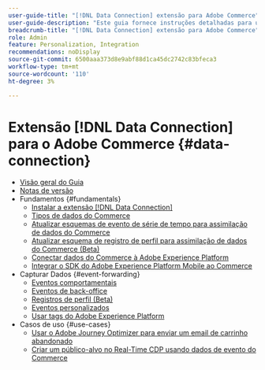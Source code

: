 ```yaml
---
user-guide-title: "[!DNL Data Connection] extensão para Adobe Commerce"
user-guide-description: "Este guia fornece instruções detalhadas para usar a extensão  [!DNL Data Connection] para o Adobe Commerce."
breadcrumb-title: "[!DNL Data Connection] extensão para Adobe Commerce"
role: Admin
feature: Personalization, Integration
recommendations: noDisplay
source-git-commit: 6500aaa373d8e9abf88d1ca45dc2742c83bfeca3
workflow-type: tm+mt
source-wordcount: '110'
ht-degree: 3%

---
```


# Extensão [!DNL Data Connection] para o Adobe Commerce {#data-connection}

- [Visão geral do Guia](overview.md)
- [Notas de versão](release-notes.md)
- Fundamentos {#fundamentals}
   - [Instalar a extensão  [!DNL Data Connection] ](install.md)
   - [Tipos de dados do Commerce](data-ingestion.md)
   - [Atualizar esquemas de evento de série de tempo para assimilação de dados do Commerce](update-xdm.md)
   - [Atualizar esquema de registro de perfil para assimilação de dados do Commerce (Beta)](profile-data.md)
   - [Conectar dados do Commerce à Adobe Experience Platform](connect-data.md)
   - [Integrar o SDK do Adobe Experience Platform Mobile ao Commerce](mobile-sdk-epc.md)
- Capturar Dados {#event-forwarding}
   - [Eventos comportamentais](events.md)
   - [Eventos de back-office](events-backoffice.md)
   - [Registros de perfil (Beta)](events-profilerecord.md)
   - [Eventos personalizados](custom-events.md)
   - [Usar tags do Adobe Experience Platform](using-tags.md)
- Casos de uso {#use-cases}
   - [Usar o Adobe Journey Optimizer para enviar um email de carrinho abandonado](using-ajo.md)
   - [Criar um público-alvo no Real-Time CDP usando dados de evento do Commerce](create-audience.md)
